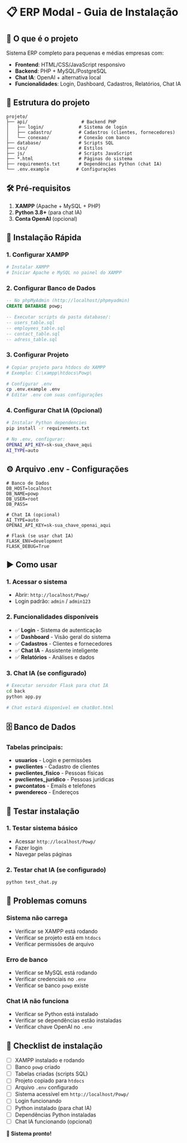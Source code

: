# 📋 ERP Modal - Guia de Instalação

## 🎯 O que é o projeto

Sistema ERP completo para pequenas e médias empresas com:
- **Frontend**: HTML/CSS/JavaScript responsivo
- **Backend**: PHP + MySQL/PostgreSQL 
- **Chat IA**: OpenAI + alternativa local
- **Funcionalidades**: Login, Dashboard, Cadastros, Relatórios, Chat IA

## 📁 Estrutura do projeto

```
projeto/
├── api/                    # Backend PHP
│   ├── login/             # Sistema de login
│   ├── cadastro/          # Cadastros (clientes, fornecedores)
│   └── conexao/           # Conexão com banco
├── database/              # Scripts SQL
├── css/                   # Estilos
├── js/                    # Scripts JavaScript
├── *.html                 # Páginas do sistema
├── requirements.txt       # Dependências Python (chat IA)
└── .env.example          # Configurações
```

## 🛠️ Pré-requisitos

1. **XAMPP** (Apache + MySQL + PHP)
2. **Python 3.8+** (para chat IA)
3. **Conta OpenAI** (opcional)

## 🚀 Instalação Rápida

### 1. Configurar XAMPP
```bash
# Instalar XAMPP
# Iniciar Apache e MySQL no painel do XAMPP
```

### 2. Configurar Banco de Dados
```sql
-- No phpMyAdmin (http://localhost/phpmyadmin)
CREATE DATABASE powp;

-- Executar scripts da pasta database/:
-- users_table.sql
-- employees_table.sql  
-- contact_table.sql
-- adress_table.sql
```

### 3. Configurar Projeto
```bash
# Copiar projeto para htdocs do XAMPP
# Exemplo: C:\xampp\htdocs\Powp\

# Configurar .env
cp .env.example .env
# Editar .env com suas configurações
```

### 4. Configurar Chat IA (Opcional)
```bash
# Instalar Python dependencies
pip install -r requirements.txt

# No .env, configurar:
OPENAI_API_KEY=sk-sua_chave_aqui
AI_TYPE=auto
```

## ⚙️ Arquivo .env - Configurações

```env
# Banco de Dados
DB_HOST=localhost
DB_NAME=powp
DB_USER=root
DB_PASS=

# Chat IA (opcional)
AI_TYPE=auto
OPENAI_API_KEY=sk-sua_chave_openai_aqui

# Flask (se usar chat IA)
FLASK_ENV=development
FLASK_DEBUG=True
```

## ▶️ Como usar

### 1. Acessar o sistema
- Abrir: `http://localhost/Powp/`
- Login padrão: `admin` / `admin123`

### 2. Funcionalidades disponíveis
- ✅ **Login** - Sistema de autenticação
- ✅ **Dashboard** - Visão geral do sistema
- ✅ **Cadastros** - Clientes e fornecedores
- ✅ **Chat IA** - Assistente inteligente
- ✅ **Relatórios** - Análises e dados

### 3. Chat IA (se configurado)
```bash
# Executar servidor Flask para chat IA
cd back
python app.py

# Chat estará disponível em chatBot.html
```

## 🗄️ Banco de Dados

### Tabelas principais:
- **usuarios** - Login e permissões
- **pwclientes** - Cadastro de clientes
- **pwclientes_fisico** - Pessoas físicas
- **pwclientes_juridico** - Pessoas jurídicas
- **pwcontatos** - Emails e telefones
- **pwendereco** - Endereços

## 🧪 Testar instalação

### 1. Testar sistema básico
- Acessar `http://localhost/Powp/`
- Fazer login
- Navegar pelas páginas

### 2. Testar chat IA (se configurado)
```bash
python test_chat.py
```

## 🚨 Problemas comuns

### Sistema não carrega
- Verificar se XAMPP está rodando
- Verificar se projeto está em `htdocs`
- Verificar permissões de arquivo

### Erro de banco
- Verificar se MySQL está rodando
- Verificar credenciais no `.env`
- Verificar se banco `powp` existe

### Chat IA não funciona
- Verificar se Python está instalado
- Verificar se dependências estão instaladas
- Verificar chave OpenAI no `.env`

## 📝 Checklist de instalação

- [ ] XAMPP instalado e rodando
- [ ] Banco `powp` criado
- [ ] Tabelas criadas (scripts SQL)
- [ ] Projeto copiado para `htdocs`
- [ ] Arquivo `.env` configurado
- [ ] Sistema acessível em `http://localhost/Powp/`
- [ ] Login funcionando
- [ ] Python instalado (para chat IA)
- [ ] Dependências Python instaladas
- [ ] Chat IA funcionando (opcional)

**🎉 Sistema pronto!**